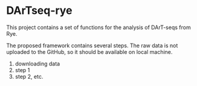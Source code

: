 # DArTseq-rye

This project contains a set of functions for the analysis of DArT-seqs from Rye.

The proposed framework contains several steps. The raw data is not uploaded to the GitHub, so it should be available on local machine. 

1. downloading data
2. step 1
3. step 2, etc.
